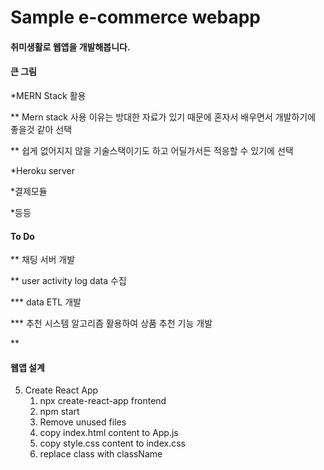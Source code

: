 # Sample e-commerce webapp

#### 취미생활로 웹앱을 개발해봅니다.
#### 큰 그림
*MERN Stack 활용

** Mern stack 사용 이유는 방대한 자료가 있기 때문에 혼자서 배우면서 개발하기에 좋을것 같아 선택

** 쉽게 없어지지 않을 기술스택이기도 하고 어딜가서든 적응할 수 있기에 선택

*Heroku server

*결제모듈

*등등 

#### To Do

** 채팅 서버 개발

** user activity log data 수집

*** data ETL 개발

*** 추천 시스템 알고리즘 활용하여 상품 추천 기능 개발

** 


#### 웹앱 설계
5. Create React App
   1. npx create-react-app frontend
   2. npm start
   3. Remove unused files
   4. copy index.html content to App.js
   5. copy style.css content to index.css
   6. replace class with className

